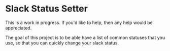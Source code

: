 # Slack Status Setter

This is a work in progress. If you'd like to help, then any help would be appreciated.

The goal of this project is to be able have a list of common statuses that you use, so that you can quickly change your slack status.
